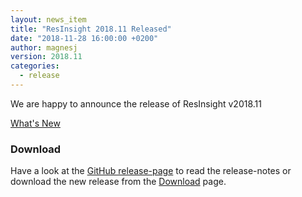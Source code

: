 ```yaml
---
layout: news_item
title: "ResInsight 2018.11 Released"
date: "2018-11-28 16:00:00 +0200"
author: magnesj
version: 2018.11
categories: 
  - release
---
```

We are happy to announce the release of ResInsight v2018.11

[What's New](https://github.com/OPM/ResInsight/releasenotes/releasenotes_2018_11/)

### Download
Have a look at the [GitHub release-page](https://github.com/OPM/ResInsight/releases) to read the release-notes 
or download the new release from the [Download]({{site.baseurl}}/project/download) page.
